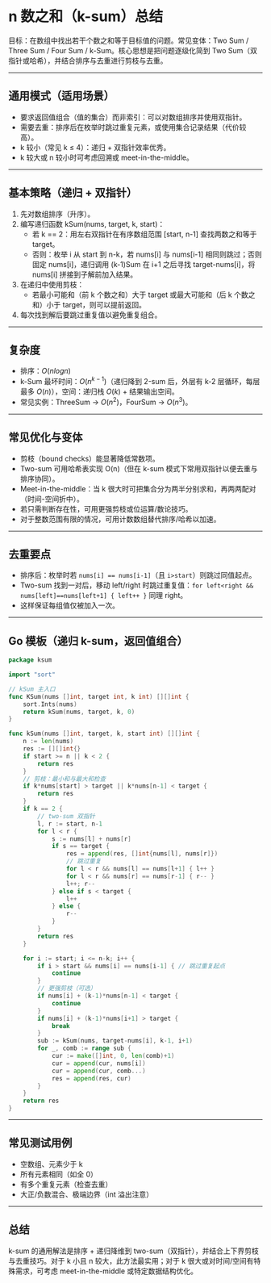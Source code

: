 # n 数之和（k-sum）总结

目标：在数组中找出若干个数之和等于目标值的问题。常见变体：Two Sum / Three Sum / Four Sum / k-Sum。核心思想是把问题逐级化简到 Two Sum（双指针或哈希），并结合排序与去重进行剪枝与去重。

---

## 通用模式（适用场景）
- 要求返回值组合（值的集合）而非索引：可以对数组排序并使用双指针。
- 需要去重：排序后在枚举时跳过重复元素，或使用集合记录结果（代价较高）。
- k 较小（常见 k ≤ 4）：递归 + 双指针效率优秀。
- k 较大或 n 较小时可考虑回溯或 meet-in-the-middle。

---

## 基本策略（递归 + 双指针）
1. 先对数组排序（升序）。
2. 编写递归函数 kSum(nums, target, k, start)：
   - 若 k == 2：用左右双指针在有序数组范围 [start, n-1] 查找两数之和等于 target。
   - 否则：枚举 i 从 start 到 n-k，若 nums[i] 与 nums[i-1] 相同则跳过；否则固定 nums[i]，递归调用 (k-1)Sum 在 i+1 之后寻找 target-nums[i]，将 nums[i] 拼接到子解前加入结果。
3. 在递归中使用剪枝：
   - 若最小可能和（前 k 个数之和）大于 target 或最大可能和（后 k 个数之和）小于 target，则可以提前返回。
4. 每次找到解后要跳过重复值以避免重复组合。

---

## 复杂度
- 排序：$O(n log n)$
- k-Sum 最坏时间：$O(n^{k-1})$（递归降到 2-sum 后，外层有 k-2 层循环，每层最多 $O(n)$），空间：递归栈 $O(k)$ + 结果输出空间。
- 常见实例：ThreeSum -> $O(n^2)$，FourSum -> $O(n^3)$。

---

## 常见优化与变体
- 剪枝（bound checks）能显著降低常数项。
- Two-sum 可用哈希表实现 O(n)（但在 k-sum 模式下常用双指针以便去重与排序协同）。
- Meet-in-the-middle：当 k 很大时可把集合分为两半分别求和，再两两配对（时间-空间折中）。
- 若只需判断存在性，可用更强剪枝或位运算/数论技巧。
- 对于整数范围有限的情况，可用计数数组替代排序/哈希以加速。

---

## 去重要点
- 排序后：枚举时若 `nums[i] == nums[i-1]`（且 `i>start`）则跳过同值起点。
- Two-sum 找到一对后，移动 left/right 时跳过重复值：`for left<right && nums[left]==nums[left+1] { left++ }` 同理 right。
- 这样保证每组值仅被加入一次。

---

## Go 模板（递归 k-sum，返回值组合）
```go
package ksum

import "sort"

// kSum 主入口
func KSum(nums []int, target int, k int) [][]int {
    sort.Ints(nums)
    return kSum(nums, target, k, 0)
}

func kSum(nums []int, target, k, start int) [][]int {
    n := len(nums)
    res := [][]int{}
    if start >= n || k < 2 {
        return res
    }
    // 剪枝：最小和与最大和检查
    if k*nums[start] > target || k*nums[n-1] < target {
        return res
    }
    if k == 2 {
        // two-sum 双指针
        l, r := start, n-1
        for l < r {
            s := nums[l] + nums[r]
            if s == target {
                res = append(res, []int{nums[l], nums[r]})
                // 跳过重复
                for l < r && nums[l] == nums[l+1] { l++ }
                for l < r && nums[r] == nums[r-1] { r-- }
                l++; r--
            } else if s < target {
                l++
            } else {
                r--
            }
        }
        return res
    }

    for i := start; i <= n-k; i++ {
        if i > start && nums[i] == nums[i-1] { // 跳过重复起点
            continue
        }
        // 更强剪枝（可选）
        if nums[i] + (k-1)*nums[n-1] < target {
            continue
        }
        if nums[i] + (k-1)*nums[i+1] > target {
            break
        }
        sub := kSum(nums, target-nums[i], k-1, i+1)
        for _, comb := range sub {
            cur := make([]int, 0, len(comb)+1)
            cur = append(cur, nums[i])
            cur = append(cur, comb...)
            res = append(res, cur)
        }
    }
    return res
}
```

---

## 常见测试用例
- 空数组、元素少于 k
- 所有元素相同（如全 0）
- 有多个重复元素（检查去重）
- 大正/负数混合、极端边界（int 溢出注意）

---

## 总结
k-sum 的通用解法是排序 + 递归降维到 two-sum（双指针），并结合上下界剪枝与去重技巧。对于 k 小且 n 较大，此方法最实用；对于 k 很大或对时间/空间有特殊需求，可考虑 meet-in-the-middle 或特定数据结构优化。

